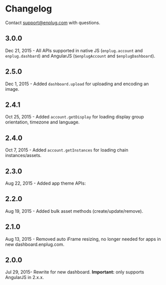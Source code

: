 # Changelog

Contact <support@enplug.com> with questions.

## 3.0.0
Dec 21, 2015 - All APIs supported in native JS (`enplug.account` and `enplug.dashbard`) and AngularJS (`$enplugAccount` and `$enplugDashboard`).

## 2.5.0
Dec 1, 2015 - Added `dashboard.upload` for uploading and encoding an image.

## 2.4.1
Oct 25, 2015 - Added `account.getDisplay` for loading display group orientation, timezone and language.

## 2.4.0
Oct 7, 2015 - Added `account.getInstances` for loading chain instances/assets.

## 2.3.0
Aug 22, 2015 - Added app theme APIs:

## 2.2.0
Aug 19, 2015 - Added bulk asset methods (create/update/remove).

## 2.1.0
Aug 13, 2015 - Removed auto iFrame resizing, no longer needed for apps in new dashboard.enplug.com.

## 2.0.0
Jul 29, 2015- Rewrite for new dashboard. **Important:** only supports AngularJS in 2.x.x.
